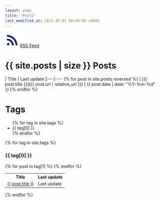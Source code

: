 ```yaml
---
layout: page
title: "Posts"
last_modified_at: 2025-02-01 00:00:00 +0900
---
```

<a href="https://toastkidjp.github.io/feed.xml"><img src="assets/image/ic_rss_feed.svg" style="color: #40000A;">RSS Feed</a>

# {{ site.posts | size }} Posts

| Title | Last update
|:---|:---  {% for post in site.posts reversed %}
| [{{ post.title }}]({{ post.url | relative_url }}) | {{ post.date | date: "%Y-%m-%d" }}  {% endfor %}

# Tags

<ul class="mui-tabs__bar">
{% for tag in site.tags %}
  <li>
    <a data-mui-toggle="tab" data-mui-controls="tab-{{ tag[0] }}">{{ tag[0] }}</a>
  </li>
{% endfor %}
</ul>

{% for tag in site.tags %}
<div class="mui-tabs__pane" id="tab-{{tag[0]}}">
<h3>{{ tag[0] }}</h3>
<table>
<tr><th>Title</th><th>Last update</th></tr>
  {% for post in tag[1] %}
<tr><td><a href="{{ post.url }}">{{ post.title }}</a></td><td>Last update</td></tr>
  {% endfor %}
</table>
</div>
{% endfor %}
